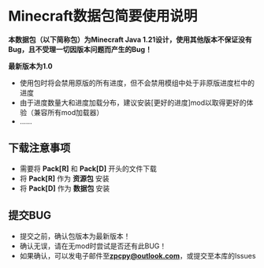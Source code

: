 # Minecraft数据包简要使用说明

**本数据包（以下简称包）为Minecraft Java 1.21设计，使用其他版本不保证没有Bug，且不受理一切因版本问题而产生的Bug！**

**最新版本为1.0**

- 使用包时将会禁用原版的所有进度，但不会禁用模组中处于非原版进度栏中的进度
- 由于进度数量大和进度加载分布，建议安装[更好的进度]mod以取得更好的体验（兼容所有mod加载器）
- ……

## 下载注意事项

- 需要将 **Pack\[R\]** 和 **Pack\[D\]** 开头的文件下载
- 将 **Pack\[R\]** 作为 **资源包** 安装
- 将 **Pack\[D\]** 作为 **数据包** 安装

## 提交BUG

- 提交之前，确认包版本为最新版本！
- 确认无误，请在无mod时尝试是否还有此BUG！
- 如果确认，可以发电子邮件至**zpcpy@outlook.com**，或提交至本库的Issues

